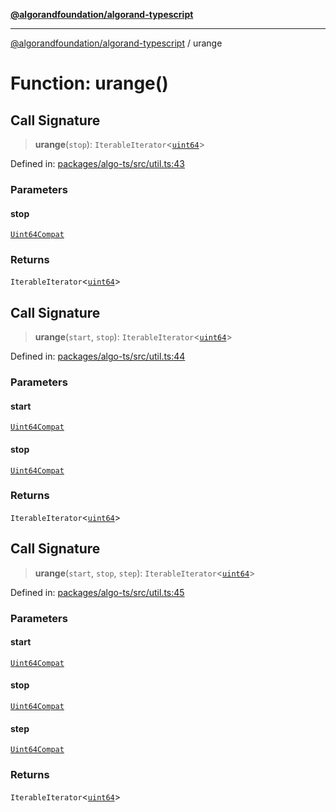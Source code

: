 [**@algorandfoundation/algorand-typescript**](../README.md)

***

[@algorandfoundation/algorand-typescript](../README.md) / urange

# Function: urange()

## Call Signature

> **urange**(`stop`): `IterableIterator`\<[`uint64`](../type-aliases/uint64.md)\>

Defined in: [packages/algo-ts/src/util.ts:43](https://github.com/algorandfoundation/puya-ts/blob/14c9827d80da81ff08b4923e997ba22be04aa0db/packages/algo-ts/src/util.ts#L43)

### Parameters

#### stop

[`Uint64Compat`](../type-aliases/Uint64Compat.md)

### Returns

`IterableIterator`\<[`uint64`](../type-aliases/uint64.md)\>

## Call Signature

> **urange**(`start`, `stop`): `IterableIterator`\<[`uint64`](../type-aliases/uint64.md)\>

Defined in: [packages/algo-ts/src/util.ts:44](https://github.com/algorandfoundation/puya-ts/blob/14c9827d80da81ff08b4923e997ba22be04aa0db/packages/algo-ts/src/util.ts#L44)

### Parameters

#### start

[`Uint64Compat`](../type-aliases/Uint64Compat.md)

#### stop

[`Uint64Compat`](../type-aliases/Uint64Compat.md)

### Returns

`IterableIterator`\<[`uint64`](../type-aliases/uint64.md)\>

## Call Signature

> **urange**(`start`, `stop`, `step`): `IterableIterator`\<[`uint64`](../type-aliases/uint64.md)\>

Defined in: [packages/algo-ts/src/util.ts:45](https://github.com/algorandfoundation/puya-ts/blob/14c9827d80da81ff08b4923e997ba22be04aa0db/packages/algo-ts/src/util.ts#L45)

### Parameters

#### start

[`Uint64Compat`](../type-aliases/Uint64Compat.md)

#### stop

[`Uint64Compat`](../type-aliases/Uint64Compat.md)

#### step

[`Uint64Compat`](../type-aliases/Uint64Compat.md)

### Returns

`IterableIterator`\<[`uint64`](../type-aliases/uint64.md)\>
